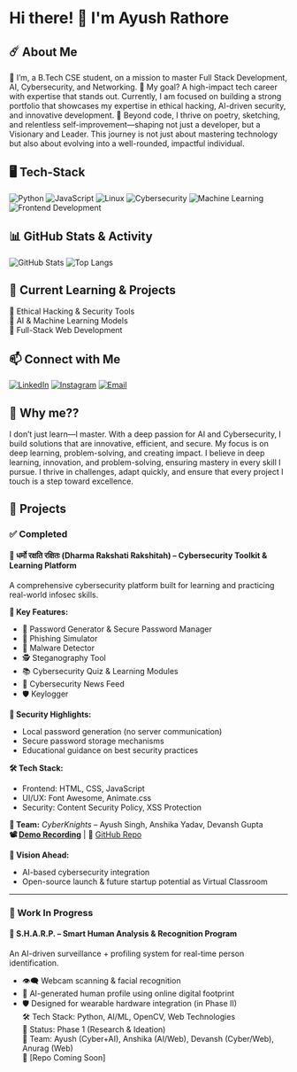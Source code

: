 # Hi there! 👋 I'm Ayush Rathore  

## ☄️ About Me

🔹  I’m, a B.Tech CSE student, on a mission to master Full Stack Development, AI, Cybersecurity, and Networking.
🔹  My goal? A high-impact tech career with expertise that stands out. Currently, I am focused on building a strong portfolio that showcases my expertise in ethical hacking, AI-driven security, and innovative development. 
🔹  Beyond code, I thrive on poetry, sketching, and relentless self-improvement—shaping not just a developer, but a Visionary and Leader. This journey is not just about mastering technology but also about evolving into a well-rounded, impactful individual. 

## 🖥️ Tech-Stack

![Python](https://img.shields.io/badge/Python-3776AB?style=for-the-badge&logo=python&logoColor=white)
![JavaScript](https://img.shields.io/badge/JavaScript-F7DF1E?style=for-the-badge&logo=javascript&logoColor=black)
![Linux](https://img.shields.io/badge/Linux-FCC624?style=for-the-badge&logo=linux&logoColor=black)
![Cybersecurity](https://img.shields.io/badge/Cybersecurity-Red?style=for-the-badge&logo=hackthebox&logoColor=white)
![Machine Learning](https://img.shields.io/badge/Machine%20Learning-009688?style=for-the-badge&logo=scikitlearn&logoColor=white)
![Frontend Development](https://img.shields.io/badge/Frontend%20Development-61DAFB?style=for-the-badge&logo=react&logoColor=white)

## 📊 GitHub Stats & Activity


![GitHub Stats](https://github-readme-stats.vercel.app/api?username=ArkMeteor&show_icons=true&theme=radical&hide_border=true)
![Top Langs](https://github-readme-stats.vercel.app/api/top-langs/?username=ArkMeteor&layout=compact&theme=radical&hide_border=true&v=2)

## 📌 Current Learning & Projects

🔹 Ethical Hacking & Security Tools  
🔹 AI & Machine Learning Models  
🔹 Full-Stack Web Development  

## 📫 Connect with Me

[![LinkedIn](https://img.shields.io/badge/LinkedIn-0A66C2?style=for-the-badge&logo=linkedin&logoColor=white)](https://www.linkedin.com/in/ayush-rathour-956533328)
[![Instagram](https://img.shields.io/badge/Instagram-E4405F?style=for-the-badge&logo=instagram&logoColor=white)](https://www.instagram.com/http_aayyuu_)
[![Email](https://img.shields.io/badge/Email-D14836?style=for-the-badge&logo=gmail&logoColor=white)](mailto:ayushrathour.love@gmail.com)

## 🤔 Why me??

  I don’t just learn—I master. With a deep passion for AI and Cybersecurity, I build solutions that are innovative, efficient, and secure. 
  My focus is on deep learning, problem-solving, and creating impact.  I believe in deep learning, innovation, and problem-solving, ensuring mastery in every skill I pursue. 
  I thrive in challenges, adapt quickly, and ensure that every project I touch is a step toward excellence.

## 🚀 Projects

### ✅ Completed

#### 🔐 धर्मो रक्षति रक्षितः (Dharma Rakshati Rakshitah) – Cybersecurity Toolkit & Learning Platform
A comprehensive cybersecurity platform built for learning and practicing real-world infosec skills.

**🔧 Key Features:**
- 🔐 Password Generator & Secure Password Manager  
- 🎣 Phishing Simulator  
- 🦠 Malware Detector  
- 🕵️ Steganography Tool  
- 📚 Cybersecurity Quiz & Learning Modules  
- 📰 Cybersecurity News Feed  
- 🛡️ Keylogger

**🔐 Security Highlights:**
- Local password generation (no server communication)  
- Secure password storage mechanisms  
- Educational guidance on best security practices  

**🛠️ Tech Stack:**
- Frontend: HTML, CSS, JavaScript  
- UI/UX: Font Awesome, Animate.css  
- Security: Content Security Policy, XSS Protection  

**👥 Team:** *CyberKnights* – Ayush Singh, Anshika Yadav, Devansh Gupta  
**📽️ [Demo Recording](#)** | 🔗 [GitHub Repo](https://github.com/ArkMeteor/Dharma-Rakshati-Rakshitah)

**🌟 Vision Ahead:**
- AI-based cybersecurity integration  
- Open-source launch & future startup potential as Virtual Classroom

---

### 🚧 Work In Progress

#### 🧠 S.H.A.R.P. – Smart Human Analysis & Recognition Program
An AI-driven surveillance + profiling system for real-time person identification.
- 👁️‍🗨️ Webcam scanning & facial recognition  
- 🧠 AI-generated human profile using online digital footprint  
- 🛡️ Designed for wearable hardware integration (in Phase II)  
🛠️ Tech Stack: Python, AI/ML, OpenCV, Web Technologies  
📅 Status: Phase 1 (Research & Ideation)  
👥 Team: Ayush (Cyber+AI), Anshika (AI/Web), Devansh (Cyber/Web), Anurag (Web)  
🔗 [Repo Coming Soon]
